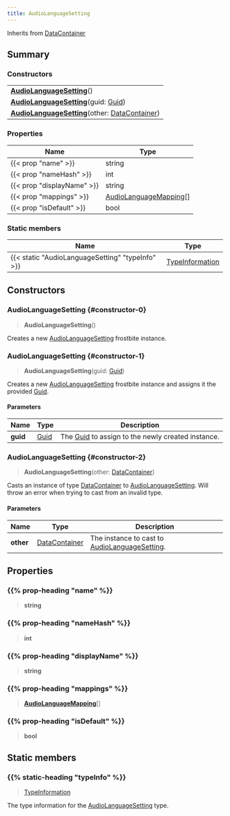 ```yaml
---
title: AudioLanguageSetting
---
```


Inherits from 
[DataContainer](/vext/ref/shared/class/datacontainer)

## Summary
### Constructors
| |
| ----------- |
| **[AudioLanguageSetting](#constructor-0)**() |
| **[AudioLanguageSetting](#constructor-1)**(guid: [Guid](/vext/ref/shared/class/guid)) |
| **[AudioLanguageSetting](#constructor-2)**(other: [DataContainer](/vext/ref/shared/class/datacontainer)) |

### Properties
| Name | Type |
| ---- | ---- |
| {{< prop "name" >}} | string |
| {{< prop "nameHash" >}} | int |
| {{< prop "displayName" >}} | string |
| {{< prop "mappings" >}} | [AudioLanguageMapping](/vext/ref/fb/audiolanguagemapping)[] |
| {{< prop "isDefault" >}} | bool |

### Static members
| Name | Type |
| ---- | ---- |
| {{< static "AudioLanguageSetting" "typeInfo" >}} | [TypeInformation](/vext/ref/shared/class/typeinformation) |

## Constructors
### AudioLanguageSetting {#constructor-0}
> **AudioLanguageSetting**()

Creates a new [AudioLanguageSetting](/vext/ref/fb/audiolanguagesetting) frostbite instance.

### AudioLanguageSetting {#constructor-1}
> **AudioLanguageSetting**(guid: [Guid](/vext/ref/shared/class/guid))

Creates a new [AudioLanguageSetting](/vext/ref/fb/audiolanguagesetting) frostbite instance and assigns it the provided [Guid](/vext/ref/shared/class/guid).

#### Parameters
| Name | Type | Description |
| ---- | ---- | ----------- |
| **guid** | [Guid](/vext/ref/shared/class/guid) | The [Guid](/vext/ref/shared/class/guid) to assign to the newly created instance. |

### AudioLanguageSetting {#constructor-2}
> **AudioLanguageSetting**(other: [DataContainer](/vext/ref/shared/class/datacontainer))

Casts an instance of type [DataContainer](/vext/ref/shared/class/datacontainer) to [AudioLanguageSetting](/vext/ref/fb/audiolanguagesetting). Will throw an error when trying to cast from an invalid type.

#### Parameters
| Name | Type | Description |
| ---- | ---- | ----------- |
| **other** | [DataContainer](/vext/ref/shared/class/datacontainer) | The instance to cast to [AudioLanguageSetting](/vext/ref/fb/audiolanguagesetting). |

## Properties
### {{% prop-heading "name" %}}
> **string**

### {{% prop-heading "nameHash" %}}
> **int**

### {{% prop-heading "displayName" %}}
> **string**

### {{% prop-heading "mappings" %}}
> **[AudioLanguageMapping](/vext/ref/fb/audiolanguagemapping)**[]

### {{% prop-heading "isDefault" %}}
> **bool**

## Static members
### {{% static-heading "typeInfo" %}}
> [TypeInformation](/vext/ref/shared/class/typeinformation)

The type information for the [AudioLanguageSetting](/vext/ref/fb/audiolanguagesetting) type.

